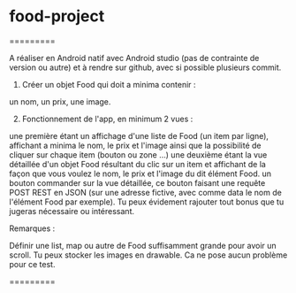 # food-project

=========

A réaliser en Android natif avec Android studio (pas de contrainte de version ou autre) et à rendre sur github, avec si possible plusieurs commit.

1) Créer un objet Food qui doit a minima contenir :

un nom,
un prix,
une image.

2) Fonctionnement de l'app, en minimum 2 vues :

une première étant un affichage d'une liste de Food (un item par ligne), affichant a minima le nom, le prix et l'image ainsi que la possibilité de cliquer sur chaque item (bouton ou zone …)
une deuxième étant la vue détaillée d'un objet Food résultant du clic sur un item et affichant de la façon que vous voulez le nom, le prix et l'image du dit élément Food.
un bouton commander sur la vue détaillée, ce bouton faisant une requête POST REST en JSON (sur une adresse fictive, avec comme data le nom de l'élément Food par exemple). Tu peux évidement rajouter tout bonus que tu jugeras nécessaire ou intéressant.

Remarques : 

Définir une list, map ou autre de Food suffisamment grande pour avoir un scroll.
Tu peux stocker les images en drawable. Ca ne pose aucun problème pour ce test.

=========
